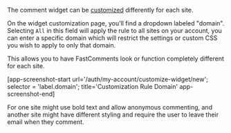 The comment widget can be <a href="/guide-customizations-and-configuration.html#custom-css" target="_blank">customized</a> differently for each site.

On the widget customization page, you'll find a dropdown labeled "domain". Selecting `All` in this field will apply the rule to all
sites on your account, you can enter a specific domain which will restrict the settings or custom CSS you wish to apply to only that domain.

This allows you to have FastComments look or function completely different for each site.

[app-screenshot-start url='/auth/my-account/customize-widget/new'; selector = 'label.domain'; title='Customization Rule Domain' app-screenshot-end]

For one site might use bold text and allow anonymous commenting, and another site might
have different styling and require the user to leave their email when they comment.
